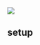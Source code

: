 <kbd>
  <img src="https://github-image-tkaburagi.s3-ap-northeast-1.amazonaws.com/my-github-repo/multicluster-servicemesh.png">
</kbd>

## setup